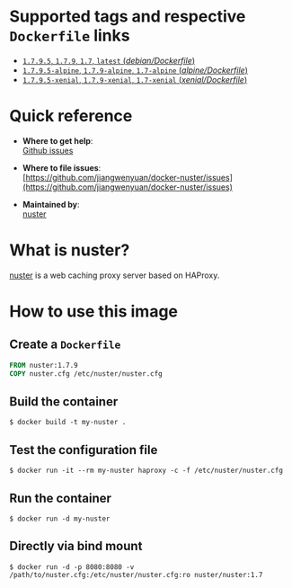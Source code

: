# Supported tags and respective `Dockerfile` links

- [`1.7.9.5`, `1.7.9`, `1.7`, `latest` (*debian/Dockerfile*)](https://github.com/jiangwenyuan/docker-nuster/blob/master/debian/Dockerfile)
- [`1.7.9.5-alpine`, `1.7.9-alpine`, `1.7-alpine` (*alpine/Dockerfile*)](https://github.com/jiangwenyuan/docker-nuster/blob/master/alpine/Dockerfile)
- [`1.7.9.5-xenial`, `1.7.9-xenial`, `1.7-xenial` (*xenial/Dockerfile*)](https://github.com/jiangwenyuan/docker-nuster/blob/master/xenial/Dockerfile)

# Quick reference

- **Where to get help**:  
  [Github issues](https://github.com/jiangwenyuan/nuster/issues)

- **Where to file issues**:  
  [https://github.com/jiangwenyuan/docker-nuster/issues](https://github.com/jiangwenyuan/docker-nuster/issues)

- **Maintained by**:  
  [nuster](https://github.com/jiangwenyuan)

# What is nuster?

[nuster](https://github.com/jiangwenyuan/nuster) is a web caching proxy server based on HAProxy.


# How to use this image

## Create a `Dockerfile`

```Dockerfile
FROM nuster:1.7.9
COPY nuster.cfg /etc/nuster/nuster.cfg
```

## Build the container

```console
$ docker build -t my-nuster .
```

## Test the configuration file

```console
$ docker run -it --rm my-nuster haproxy -c -f /etc/nuster/nuster.cfg
```

## Run the container

```console
$ docker run -d my-nuster
```

## Directly via bind mount

```console
$ docker run -d -p 8080:8080 -v /path/to/nuster.cfg:/etc/nuster/nuster.cfg:ro nuster/nuster:1.7
```

